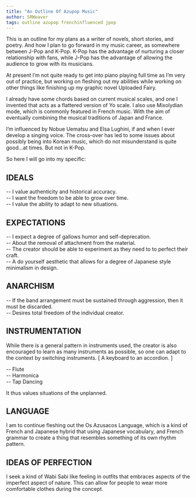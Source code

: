 ```yaml
---
title: "An Outline Of Azupop Music"
author: SRWeaver
tags: outline azupop frenchinfluenced jpop
---
```

This is an outline for my plans as a writer of novels, short stories, and poetry. And how I plan to go forward in my music career, as somewhere between J-Pop and K-Pop. K-Pop has the advantage of nurturing a closer relationship with fans, while J-Pop has the advantage of allowing the audience to grow with its musicians.

At present I’m not quite ready to get into piano playing full time as I’m very out of practice, but working on fleshing out my abilities while working on other things like finishing up my graphic novel Uploaded Fairy.

I already have some chords based on current musical scales, and one I invented that acts as a flattered version of Yo scale. I also use Mixolydian mode, which is commonly featured in French music. With the aim of eventually combining the musical traditions of Japan and France.

I’m influenced by Nobue Uematsu and Elsa Lughini, if and when I ever develop a singing voice. The cross-over has led to some issues about possibly being into Korean music, which do not misunderstand is quite good...at times. But not in K-Pop.

So here I will go into my specific:

## IDEALS
-- I value authenticity and historical accuracy.<br />
-- I want the freedom to be able to grow over time.<br />
-- I value the ability to adapt to new situations.<br />

## EXPECTATIONS
-- I expect a degree of gallows humor and self-deprecation.<br />
-- About the removal of attachment from the material.<br />
-- The creator should be able to experiment as they need to to perfect their craft.<br />
-- A do yourself aesthetic that allows for a degree of Japanese style minimalism in design.<br />

## ANARCHISM
-- If the band arrangement must be sustained through aggression, then it must be discarded.<br />
-- Desires total freedom of the individual creator.

## INSTRUMENTATION
While there is a general pattern in instruments used, the creator is also encouraged to learn as many instruments as possible, so one can adapt to the context by switching instruments. [ A keyboard to an accordion. ]

-- Flute<br />
-- Harmonica<br />
-- Tap Dancing

It thus values situations of the unplanned.

## LANGUAGE
I am to continue fleshing out the Os Azusacos Language, which is a kind of French and Japanese hybrid that using Japanese vocabulary, and French grammar to create a thing that resembles something of its own rhythm pattern.

## IDEAS OF PERFECTION
I seek a kind of Wabi Sabi like feeling in outfits that embraces aspects of the imperfect aspect of nature. This can allow for people to wear more comfortable clothes during the concept.
